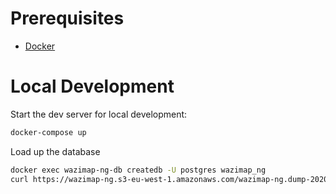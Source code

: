 # Prerequisites

- [Docker](https://docs.docker.com/docker-for-mac/install/)  

# Local Development

Start the dev server for local development:
```bash
docker-compose up
```

Load up the database

```bash
docker exec wazimap-ng-db createdb -U postgres wazimap_ng
curl https://wazimap-ng.s3-eu-west-1.amazonaws.com/wazimap-ng.dump-20200108.gz | gunzip -c | docker exec -i wazimap-ng-db pg_restore -U postgres -d wazimap_ng
```
